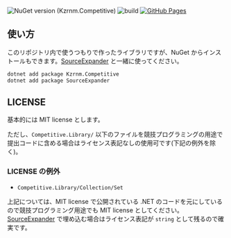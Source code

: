 ![NuGet version (Kzrnm.Competitive)](https://img.shields.io/nuget/v/Kzrnm.Competitive.svg?style=flat-square)
![build](https://github.com/kzrnm/Kzrnm.Competitive/workflows/test/badge.svg?branch=master)
 [![GitHub Pages](https://img.shields.io/static/v1?label=GitHub+Pages&message=Kzrnm.Competitife+&color=brightgreen&logo=github)](https://kzrnm.github.io/Kzrnm.Competitive/)

## 使い方

このリポジトリ内で使うつもりで作ったライブラリですが、NuGet からインストールもできます。[SourceExpander](https://github.com/kzrnm/SourceExpander) と一緒に使ってください。

```sh
dotnet add package Kzrnm.Competitive
dotnet add package SourceExpander
```

## LICENSE

基本的には MIT license とします。

ただし、`Competitive.Library/` 以下のファイルを競技プログラミングの用途で提出コードに含める場合はライセンス表記なしの使用可です(下記の例外を除く)。

### LICENSE の例外

- `Competitive.Library/Collection/Set`

上記については、MIT license で公開されている .NET のコードを元にしているので競技プログラミング用途でも MIT license としてください。
[SourceExpander](https://github.com/kzrnm/SourceExpander) で埋め込む場合はライセンス表記が `string` として残るので確実です。